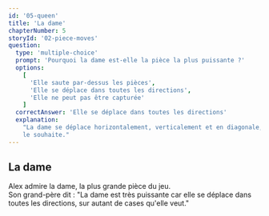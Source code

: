 ```yaml
---
id: '05-queen'
title: 'La dame'
chapterNumber: 5
storyId: '02-piece-moves'
question:
  type: 'multiple-choice'
  prompt: 'Pourquoi la dame est-elle la pièce la plus puissante ?'
  options:
    [
      'Elle saute par-dessus les pièces',
      'Elle se déplace dans toutes les directions',
      'Elle ne peut pas être capturée'
    ]
  correctAnswer: 'Elle se déplace dans toutes les directions'
  explanation:
    "La dame se déplace horizontalement, verticalement et en diagonale, sur autant de cases qu'elle
    le souhaite."
---
```


## La dame

Alex admire la dame, la plus grande pièce du jeu.  
Son grand-père dit : "La dame est très puissante car elle se déplace dans toutes les directions, sur
autant de cases qu'elle veut."
